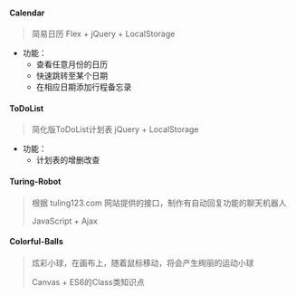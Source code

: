 #### Calendar

> 简易日历    Flex + jQuery + LocalStorage

+ 功能：
  + 查看任意月份的日历
  + 快速跳转至某个日期
  + 在相应日期添加行程备忘录



#### ToDoList

> 简化版ToDoList计划表   jQuery + LocalStorage

+ 功能：
  + 计划表的增删改查



#### Turing-Robot

> 根据 tuling123.com 网站提供的接口，制作有自动回复功能的聊天机器人
>
> JavaScript + Ajax



#### Colorful-Balls

> 炫彩小球，在画布上，随着鼠标移动，将会产生绚丽的运动小球
>
> Canvas + ES6的Class类知识点
